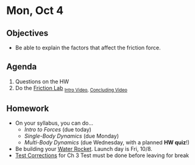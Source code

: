 Mon, Oct 4
=========    
  
Objectives  
------------  
- Be able to explain the factors that affect the friction force.
  
Agenda    
---------    
  
1. Questions on the HW
2. Do the [Friction Lab][fric] <sub>[Intro Video][v1], [Concluding Video][v2]</sub>
  
  
Homework  
-------------    
  
- On your syllabus, you can do...
	- *Intro to Forces* (due today)
	- *Single-Body Dynamics* (due Monday)
	- *Multi-Body Dynamics* (due Wednesday, with a planned **HW quiz**!)
- Be building your [Water Rocket][r]. Launch day is Fri, 10/8.
- [Test Corrections][c] for Ch 3 Test must be done before leaving for break

[c]: https://avon.schoology.com/assignment/5144957984/
[r]: https://avon.schoology.com/assignment/5352300437/
[v1]: https://avon.schoology.com/course/5138386902/materials/gp/5359225685
[v2]: https://avon.schoology.com/course/5138386902/materials/gp/5359226820
[fric]: https://avon.schoology.com/course/5138386902/materials/gp/5363872054
<!--stackedit_data:
eyJoaXN0b3J5IjpbMTQ0OTQ1MjE4MiwtMjUzNjcwNTkwLC05NT
UxMTMxODYsNDg1OTAwMzQ1LC0zNTQ5NjI2OTUsMTQxNTkxNjAx
Miw0MDU0OTE2MDIsLTE5NzMxOTQyMjcsLTEzNTQ4NTUxOTEsNT
k4MzYzMTc1LC0xOTc2MDI1ODc3LC0xOTU4MTU3NzMwLDM4MjQ3
OTA2MywtMTUxMDA5MjA3NCwyMDQyOTcwNTY1LC04ODQ5OTEzND
IsLTM0ODg0MjM5MywtOTY5Mzc1OTA2LDM4MzU2ODAyOSwtMTE5
NDAzODY0N119
-->
